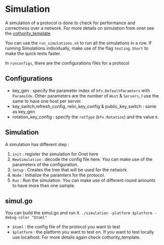 # Simulation
A simulation of a protocol is done to check for performance and correctness over a network. For more details on simulation from onet see the [cothority_template](https://github.com/dedis/cothority_template). 

You can use the `run_simulations.sh` to run all the simulations in a row.
If running Simulations individually, make use of the flag `testing.Short` to make the quick tests faster. 

In `runconfigs`, there are the configurations files for a protocol
## Configurations 
- key_gen : specify the parameter index of `bfv.DefaultParamters` with `ParamsIdx`. Other parameters are the number of `Host` & `Servers`, I use the same to have one host per server. 
- key_switch,refresh_config, relin_key_config & public_key_switch : same as key_gen 
- rotation_key_config : specify the `rotType` (`bfv.Rotation`) and the value `K`. 

## Simulation 
A simulation has different step : 
1) `init` : register the simulation for Onet here 
2) `NewSimulation` : decode the config file here. You can make use of the parameters of the configuration. 
3) `Setup` : Creates the tree that will be used for the network. 
4) `Node` : Initialize the paramters for the protocol. 
5) `Run` : Run the simulation. You can make use of different round amounts to have more than one sample. 

## simul.go 
You can build the simul.go and run it. 
`./simulation -platform $platform -debug-color "$toml"`
- `$toml` : the config file of the protocol you want to test 
- `$platform` : the platform you want to test on. If you want to test locally use localhost. For more details again check cothority_template. 